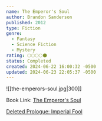 ```yaml
---
name: The Emperor's Soul
author: Brandon Sanderson
published: 2012
type: Fiction
genre:
  - Fantasy
  - Science Fiction
  - Mystery
rating: 🌕🌕🌕🌕🌑
status: Completed
created: 2024-06-22 16:00:32 -0500
updated: 2024-06-23 22:05:37 -0500
---
```


![[the-emperors-soul.jpg|300]]

Book Link: [The Emperor's Soul](https://www.goodreads.com/book/show/13578175-the-emperor-s-soul)

[Deleted Prologue: Imperial Fool](https://www.brandonsanderson.com/the-emperors-soul-deleted-prologue-imperial-fool/)
